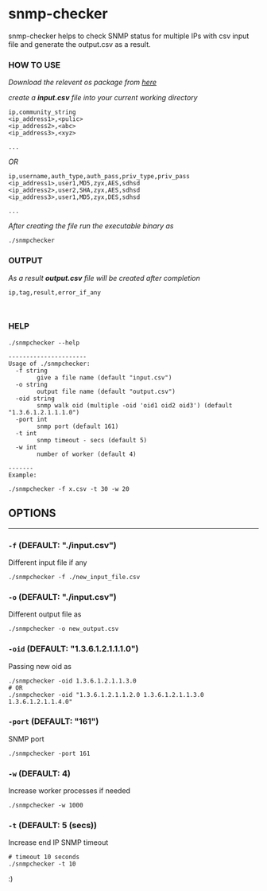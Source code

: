 # snmp-checker

snmp-checker helps to check SNMP status for multiple IPs with csv input file and generate the output.csv as a result.

### HOW TO USE

_Download the relevent os package from [here](https://github.com/pnkj-kmr/snmp-checker/releases)_

_create a **input.csv** file into your current working directory_

```
ip,community_string
<ip_address1>,<pulic>
<ip_address2>,<abc>
<ip_address3>,<xyz>

...
```

_OR_

```
ip,username,auth_type,auth_pass,priv_type,priv_pass
<ip_address1>,user1,MD5,zyx,AES,sdhsd
<ip_address2>,user2,SHA,zyx,AES,sdhsd
<ip_address3>,user1,MD5,zyx,DES,sdhsd

...
```

_After creating the file run the executable binary as_

```
./snmpchecker
```

### OUTPUT

_As a result **output.csv** file will be created after completion_

```
ip,tag,result,error_if_any



```

### HELP

```
./snmpchecker --help

----------------------
Usage of ./snmpchecker:
  -f string
        give a file name (default "input.csv")
  -o string
        output file name (default "output.csv")
  -oid string
        snmp walk oid (multiple -oid 'oid1 oid2 oid3') (default "1.3.6.1.2.1.1.1.0")
  -port int
        snmp port (default 161)
  -t int
        snmp timeout - secs (default 5)
  -w int
        number of worker (default 4)

-------
Example:

./snmpchecker -f x.csv -t 30 -w 20

```

## OPTIONS

---

### `-f` (DEFAULT: "./input.csv")

Different input file if any

```
./snmpchecker -f ./new_input_file.csv
```

### `-o` (DEFAULT: "./input.csv")

Different output file as

```
./snmpchecker -o new_output.csv
```

### `-oid` (DEFAULT: "1.3.6.1.2.1.1.1.0")

Passing new oid as

```
./snmpchecker -oid 1.3.6.1.2.1.1.3.0
# OR
./snmpchecker -oid "1.3.6.1.2.1.1.2.0 1.3.6.1.2.1.1.3.0 1.3.6.1.2.1.1.4.0"
```

### `-port` (DEFAULT: "161")

SNMP port

```
./snmpchecker -port 161
```

### `-w` (DEFAULT: 4)

Increase worker processes if needed

```
./snmpchecker -w 1000
```

### `-t` (DEFAULT: 5 (secs))

Increase end IP SNMP timeout

```
# timeout 10 seconds
./snmpchecker -t 10
```

:)
